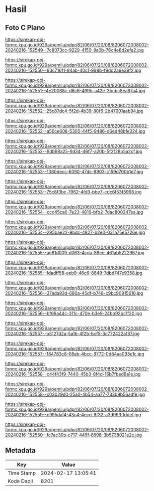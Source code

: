 # Hasil

## Foto C Plano

https://sirekap-obj-formc.kpu.go.id/929a/pemilu/pdpr/82/06/07/20/08/8206072008002-20240216-152549--7c8073cc-9229-4150-9a0b-76c4e8d2efa2.jpg

https://sirekap-obj-formc.kpu.go.id/929a/pemilu/pdpr/82/06/07/20/08/8206072008002-20240216-152550--93c716f1-94ab-40c1-998b-f9dd2a6e39f2.jpg

https://sirekap-obj-formc.kpu.go.id/929a/pemilu/pdpr/82/06/07/20/08/8206072008002-20240216-152551--4e20088c-d6c6-499b-a42e-3bcbc8ea97a4.jpg

https://sirekap-obj-formc.kpu.go.id/929a/pemilu/pdpr/82/06/07/20/08/8206072008002-20240216-152552--25c87dc4-5f2d-4b39-80f6-2b47001aab94.jpg

https://sirekap-obj-formc.kpu.go.id/929a/pemilu/pdpr/82/06/07/20/08/8206072008002-20240216-152552--a56ce608-5305-44f5-9486-d6ed48bfe324.jpg

https://sirekap-obj-formc.kpu.go.id/929a/pemilu/pdpr/82/06/07/20/08/8206072008002-20240216-152552--9db98a25-9d34-46f7-a20b-5f2f28b5a2cf.jpg

https://sirekap-obj-formc.kpu.go.id/929a/pemilu/pdpr/82/06/07/20/08/8206072008002-20240216-152553--1380decc-6090-47dc-8903-c159d700b1d7.jpg

https://sirekap-obj-formc.kpu.go.id/929a/pemilu/pdpr/82/06/07/20/08/8206072008002-20240216-152553--75c8f3bc-7962-4fd3-bbe7-cdc6f53f5998.jpg

https://sirekap-obj-formc.kpu.go.id/929a/pemilu/pdpr/82/06/07/20/08/8206072008002-20240216-152554--ccc45ca0-7e23-4816-bfb2-7dac800247ea.jpg

https://sirekap-obj-formc.kpu.go.id/929a/pemilu/pdpr/82/06/07/20/08/8206072008002-20240216-152554--295bae22-9bdc-4827-b2e0-031a75e5726e.jpg

https://sirekap-obj-formc.kpu.go.id/929a/pemilu/pdpr/82/06/07/20/08/8206072008002-20240216-152555--ae81d009-d063-4cda-88ee-461ab5222967.jpg

https://sirekap-obj-formc.kpu.go.id/929a/pemilu/pdpr/82/06/07/20/08/8206072008002-20240216-152555--fdadff58-eeb9-46c6-8649-7dbd747e9358.jpg

https://sirekap-obj-formc.kpu.go.id/929a/pemilu/pdpr/82/06/07/20/08/8206072008002-20240216-152556--37ada93d-680a-45df-b748-c9bc90915610.jpg

https://sirekap-obj-formc.kpu.go.id/929a/pemilu/pdpr/82/06/07/20/08/8206072008002-20240216-152556--bf69a44c-311c-470e-b3e9-24bb92bc1f20.jpg

https://sirekap-obj-formc.kpu.go.id/929a/pemilu/pdpr/82/06/07/20/08/8206072008002-20240216-152557--b5127d2a-5a1b-4f2b-bcf5-3c772422a137.jpg

https://sirekap-obj-formc.kpu.go.id/929a/pemilu/pdpr/82/06/07/20/08/8206072008002-20240216-152557--184783c8-08ab-4bcc-9772-0d84aa093e1c.jpg

https://sirekap-obj-formc.kpu.go.id/929a/pemilu/pdpr/82/06/07/20/08/8206072008002-20240216-152558--c44f43f9-7440-45b3-8f4d-16b7fbed8a1e.jpg

https://sirekap-obj-formc.kpu.go.id/929a/pemilu/pdpr/82/06/07/20/08/8206072008002-20240216-152558--c03029d0-25a0-4b54-aa77-733b9b56adfe.jpg

https://sirekap-obj-formc.kpu.go.id/929a/pemilu/pdpr/82/06/07/20/08/8206072008002-20240216-152559--c995daf4-43c4-4ecd-8f32-a3d993ffddef.jpg

https://sirekap-obj-formc.kpu.go.id/929a/pemilu/pdpr/82/06/07/20/08/8206072008002-20240216-152550--fc7ac30b-c717-449f-8598-3b5738021e2c.jpg


## Metadata

| Key        | Value               |
| ---------- | ------------------- |
| Time Stamp | 2024-02-17 13:05:41 |
| Kode Dapil | 8201                |



